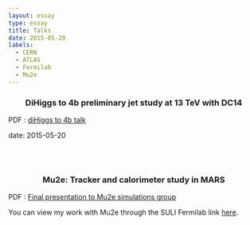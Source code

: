 ```yaml
---
layout: essay
type: essay
title: Talks
date: 2015-05-20
labels:
  - CERN
  - ATLAS
  - Fermilab
  - Mu2e
---
```


<h3 class="sectionHead"><span class="titlemark">   </span> <a  id="x1-10001"></a>  <p align="center"> DiHiggs to 4b preliminary jet study at 13 TeV with DC14 </p> </h3>

<p align="justify">
</p>


PDF : [diHiggs to 4b talk](diHiggs_to_4b_preliminary_jet_study_at_13TeV_with_DC14.pdf " diHiggs_to_4b_preliminary_jet_study_at_13TeV_with_DC14 PDF")

date: 2015-05-20

<br> <br>
<h3 class="sectionHead"><span class="titlemark">   </span> <a  id="x1-10001"></a>  <p align="center"> Mu2e: Tracker and calorimeter study in MARS </p> </h3>


PDF : [Final presentation to Mu2e simulations group](Mu2e_Collaboration_Presentation4.pdf " Mu2e_Collaboration_Presentation4 PDF")


You can view my work with Mu2e through the SULI Fermilab link [here]( https://eddata.fnal.gov/lasso/summerstudents/view.lasso?year=2014&id=1655&program=SULI).
